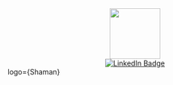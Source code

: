 <div id="header" align="center">
  <img src="https://media.giphy.com/media/M9gbBd9nbDrOTu1Mqx/giphy.gif" width="100"/>
</div>
<div id="badges" align="center">
  <a href="https://www.linkedin.com/in/bartłomiej-gruchała-21b93626b/">
    <img src="https://img.shields.io/badge/LinkedIn-blue?style=for-the-badge&logo=linkedin&logoColor=white" alt="LinkedIn Badge"/>  
  </a>
</div>
logo={Shaman}


